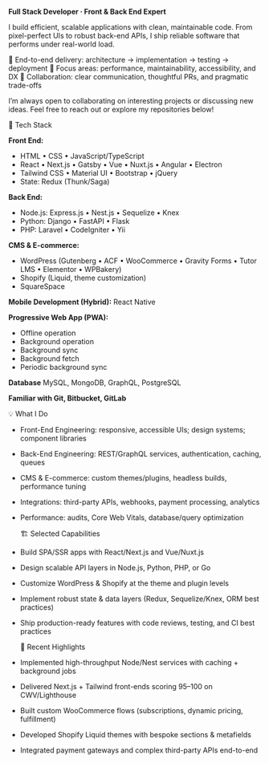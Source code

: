 **Full Stack Developer · Front & Back End Expert**

I build efficient, scalable applications with clean, maintainable code. From pixel-perfect UIs to robust back-end APIs, I ship reliable software that performs under real-world load.

🚀 End-to-end delivery: architecture → implementation → testing → deployment
🎯 Focus areas: performance, maintainability, accessibility, and DX
🤝 Collaboration: clear communication, thoughtful PRs, and pragmatic trade-offs

I’m always open to collaborating on interesting projects or discussing new ideas. Feel free to reach out or explore my repositories below!

🧰 Tech Stack

**Front End:**
- HTML • CSS • JavaScript/TypeScript
- React • Next.js • Gatsby • Vue • Nuxt.js • Angular • Electron
- Tailwind CSS • Material UI • Bootstrap • jQuery
- State: Redux (Thunk/Saga)

**Back End:**
- Node.js: Express.js • Nest.js • Sequelize • Knex
- Python: Django • FastAPI • Flask
- PHP: Laravel • CodeIgniter • Yii

**CMS & E-commerce:**
- WordPress (Gutenberg • ACF • WooCommerce • Gravity Forms • Tutor LMS • Elementor • WPBakery)
- Shopify (Liquid, theme customization)
- SquareSpace

**Mobile Development (Hybrid):**
  React Native

**Progressive Web App (PWA):**
- Offline operation
- Background operation
- Background sync
- Background fetch
- Periodic background sync

**Database**
MySQL, MongoDB, GraphQL, PostgreSQL

**Familiar with Git, Bitbucket, GitLab**

💡 What I Do

- Front-End Engineering: responsive, accessible UIs; design systems; component libraries
- Back-End Engineering: REST/GraphQL services, authentication, caching, queues
- CMS & E-commerce: custom themes/plugins, headless builds, performance tuning
- Integrations: third-party APIs, webhooks, payment processing, analytics
- Performance: audits, Core Web Vitals, database/query optimization

  🏗️ Selected Capabilities

- Build SPA/SSR apps with React/Next.js and Vue/Nuxt.js
- Design scalable API layers in Node.js, Python, PHP, or Go
- Customize WordPress & Shopify at the theme and plugin levels
- Implement robust state & data layers (Redux, Sequelize/Knex, ORM best practices)
- Ship production-ready features with code reviews, testing, and CI best practices

  🧾 Recent Highlights

- Implemented high-throughput Node/Nest services with caching + background jobs
- Delivered Next.js + Tailwind front-ends scoring 95–100 on CWV/Lighthouse
- Built custom WooCommerce flows (subscriptions, dynamic pricing, fulfillment)
- Developed Shopify Liquid themes with bespoke sections & metafields
- Integrated payment gateways and complex third-party APIs end-to-end
